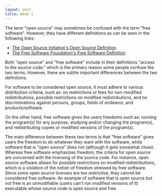 ```yaml
---
layout: post
title: Week 1
---
```


The term "open source" may sometimes be confused with the term "free software".
However, they have different definitions as can be seen in the following links:
- <a href="https://opensource.org/osd" target="_blank">The Open Source Initiative's Open Source Definition</a>
- <a href="https://www.gnu.org/philosophy/free-sw.html" target="_blank">The Free Software Foundation's Free Software Definition</a>

Both "open source" and "free software" include in their definitions "access to the source code,"
which is the primary reason some people confuse the two terms. However, there are subtle important
differences between the two definitions.

For software to be considered open source, it must adhere to various distribution criteria, such as:
no restrictions or fees for non-modified redistributions, possible restrictions on modified redistributions,
and no discriminations against persons, groups, fields of endeavor, and products/software.

On the other hand, free software gives the users freedoms such as:
running the program(s) for any purpose, studying and/or changing the program(s), and redistributing copies
or modified versions of the program(s).

The main difference between these two terms is that "free software" gives users the freedom to do whatever
they want with the software, while software that is "open source" does not (although it gets somewhat close).
Whereas free software emphasizes freedom, the criteria for open source are concerned with the licensing of
the source code. For instance, open source software allows for possible restrictions on modified redistributions,
which is a violation of the notion of freedom stressed by free software. Since some open source licenses are too
restrictive, they cannot be considered free software. An example of software that is open source but not free is
an unmodifiable (users can't run modified versions of it) executable whose source code is open source and free.
